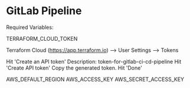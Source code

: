 # GitLab Pipeline

Required Variables:

TERRAFORM_CLOUD_TOKEN

Terraform Cloud (https://app.terraform.io) --> User Settings --> Tokens

Hit 'Create an API token'
Description: token-for-gitlab-ci-cd-pipeline
Hit 'Create API token'
Copy the generated token.
Hit 'Done'

AWS_DEFAULT_REGION
AWS_ACCESS_KEY
AWS_SECRET_ACCESS_KEY

